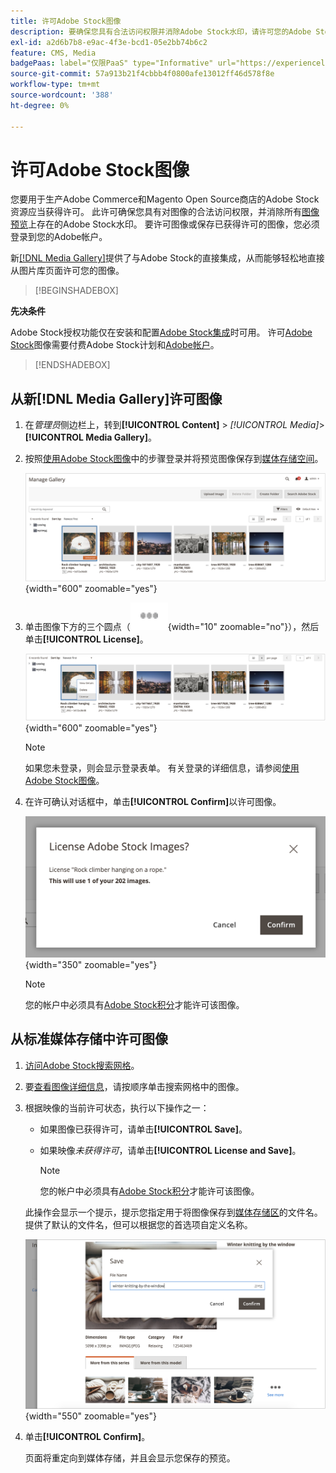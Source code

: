 ```yaml
---
title: 许可Adobe Stock图像
description: 要确保您具有合法访问权限并消除Adobe Stock水印，请许可您的Adobe Stock图像。
exl-id: a2d6b7b8-e9ac-4f3e-bcd1-05e2bb74b6c2
feature: CMS, Media
badgePaas: label="仅限PaaS" type="Informative" url="https://experienceleague.adobe.com/zh-hans/docs/commerce/user-guides/product-solutions" tooltip="仅适用于云项目(Adobe管理的PaaS基础架构)和内部部署项目上的Adobe Commerce 。"
source-git-commit: 57a913b21f4cbbb4f0800afe13012ff46d578f8e
workflow-type: tm+mt
source-wordcount: '388'
ht-degree: 0%

---
```


# 许可Adobe Stock图像

您要用于生产Adobe Commerce和Magento Open Source商店的Adobe Stock资源应当获得许可。 此许可确保您具有对图像的合法访问权限，并消除所有[图像预览](./adobe-stock-save-preview.md)上存在的Adobe Stock水印。 要许可图像或保存已获得许可的图像，您必须登录到您的Adobe帐户。

新[[!DNL Media Gallery]](media-gallery.md)提供了与Adobe Stock的直接集成，从而能够轻松地直接从图片库页面许可您的图像。

>[!BEGINSHADEBOX]

**先决条件**

Adobe Stock授权功能仅在安装和配置[Adobe Stock集成](./adobe-stock.md)时可用。 许可[Adobe Stock][adobe-stock]图像需要付费Adobe Stock计划和[Adobe帐户][adobe-signin]。

>[!ENDSHADEBOX]

## 从新[!DNL Media Gallery]许可图像

1. 在&#x200B;_管理员_&#x200B;侧边栏上，转到&#x200B;**[!UICONTROL Content]** > _[!UICONTROL Media]_>**[!UICONTROL Media Gallery]**。

1. 按照[使用Adobe Stock图像](./adobe-stock-manage.md)中的步骤登录并将预览图像保存到[媒体存储空间](./media-storage.md)。

   ![已保存预览图像](./assets/adobe-stock-gallery-unlicensed.png){width="600" zoomable="yes"}

1. 单击图像下方的三个圆点（![资产菜单图标](./assets/media-gallery-asset-menu-icon.png){width="10" zoomable="no"}），然后单击&#x200B;**[!UICONTROL License]**。

   ![Adobe Stock图像操作](./assets/adobe-stock-gallery-image-actions.png){width="600" zoomable="yes"}

   >[!NOTE]
   >
   >如果您未登录，则会显示登录表单。 有关登录的详细信息，请参阅[使用Adobe Stock图像](./adobe-stock-manage.md)。

1. 在许可确认对话框中，单击&#x200B;**[!UICONTROL Confirm]**&#x200B;以许可图像。

   ![许可证确认](./assets/adobe-stock-gallery-license-confirm.png){width="350" zoomable="yes"}

   >[!NOTE]
   >
   >您的帐户中必须具有[Adobe Stock积分][stock-credits]才能许可该图像。

## 从标准媒体存储中许可图像

1. [访问Adobe Stock搜索网格][access-search]。

1. 要[查看图像详细信息][view-details]，请按顺序单击搜索网格中的图像。

1. 根据映像的当前许可状态，执行以下操作之一：

   - 如果图像已获得许可，请单击&#x200B;**[!UICONTROL Save]**。

   - 如果映像&#x200B;_未获得许可_，请单击&#x200B;**[!UICONTROL License and Save]**。

     >[!NOTE]
     >
     >您的帐户中必须具有[Adobe Stock积分][stock-credits]才能许可该图像。

   此操作会显示一个提示，提示您指定用于将图像保存到[媒体存储区](./media-storage.md)的文件名。 提供了默认的文件名，但可以根据您的首选项自定义名称。

   ![保存Adobe Stock许可图像](./assets/adobe-stock-save-licensed.png){width="550" zoomable="yes"}

1. 单击&#x200B;**[!UICONTROL Confirm]**。

   页面将重定向到媒体存储，并且会显示您保存的预览。

[access-search]: adobe-stock-manage.md#access-the-adobe-stock-search-grid
[view-details]: adobe-stock-manage.md#view-image-details
[stock-credits]: https://helpx.adobe.com/cn/stock/help/credit-packs.html
[adobe-stock]: https://stock.adobe.com
[adobe-signin]: https://helpx.adobe.com/cn/manage-account/using/access-adobe-id-account.html
